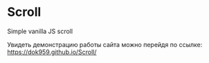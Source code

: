 # Scroll
Simple vanilla JS scroll

Увидеть демонстрацию работы сайта можно перейдя по ссылке: https://dok959.github.io/Scroll/
